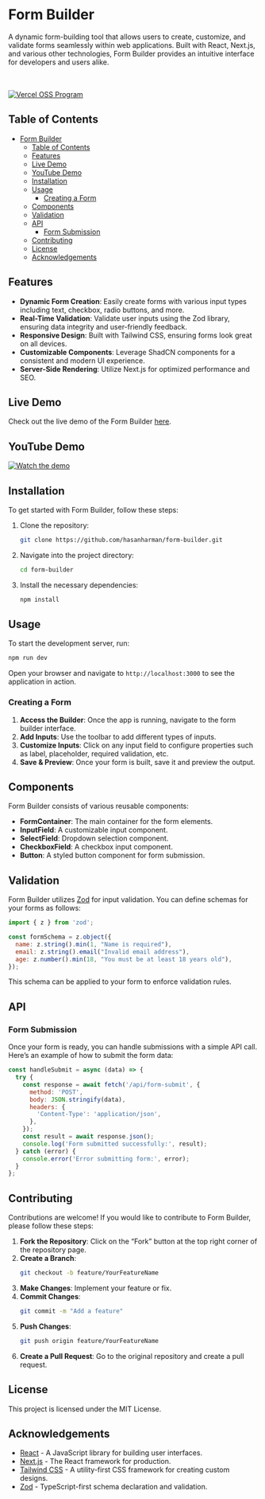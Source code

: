 # Form Builder
A dynamic form-building tool that allows users to create, customize, and validate forms seamlessly within web applications. Built with React, Next.js, and various other technologies, Form Builder provides an intuitive interface for developers and users alike.

<br />
<br />
<a href="https://vercel.com/oss">
  <img alt="Vercel OSS Program" src="https://vercel.com/oss/program-badge.svg" />
</a>

## Table of Contents

- [Form Builder](#form-builder)
  - [Table of Contents](#table-of-contents)
  - [Features](#features)
  - [Live Demo](#live-demo)
  - [YouTube Demo](#youtube-demo)
  - [Installation](#installation)
  - [Usage](#usage)
    - [Creating a Form](#creating-a-form)
  - [Components](#components)
  - [Validation](#validation)
  - [API](#api)
    - [Form Submission](#form-submission)
  - [Contributing](#contributing)
  - [License](#license)
  - [Acknowledgements](#acknowledgements)

## Features

- **Dynamic Form Creation**: Easily create forms with various input types including text, checkbox, radio buttons, and more.
- **Real-Time Validation**: Validate user inputs using the Zod library, ensuring data integrity and user-friendly feedback.
- **Responsive Design**: Built with Tailwind CSS, ensuring forms look great on all devices.
- **Customizable Components**: Leverage ShadCN components for a consistent and modern UI experience.
- **Server-Side Rendering**: Utilize Next.js for optimized performance and SEO.

## Live Demo

Check out the live demo of the Form Builder [here](https://www.shadcn-form.com/).

## YouTube Demo

[![Watch the demo](https://img.youtube.com/vi/25IzTkU3En4/0.jpg)](https://www.youtube.com/watch?v=25IzTkU3En4)

## Installation

To get started with Form Builder, follow these steps:

1. Clone the repository:
   ```bash
   git clone https://github.com/hasanharman/form-builder.git
   ```

2. Navigate into the project directory:
   ```bash
   cd form-builder
   ```

3. Install the necessary dependencies:
   ```bash
   npm install
   ```

## Usage

To start the development server, run:

```bash
npm run dev
```

Open your browser and navigate to `http://localhost:3000` to see the application in action.

### Creating a Form

1. **Access the Builder**: Once the app is running, navigate to the form builder interface.
2. **Add Inputs**: Use the toolbar to add different types of inputs.
3. **Customize Inputs**: Click on any input field to configure properties such as label, placeholder, required validation, etc.
4. **Save & Preview**: Once your form is built, save it and preview the output.

## Components

Form Builder consists of various reusable components:

- **FormContainer**: The main container for the form elements.
- **InputField**: A customizable input component.
- **SelectField**: Dropdown selection component.
- **CheckboxField**: A checkbox input component.
- **Button**: A styled button component for form submission.

## Validation

Form Builder utilizes [Zod](https://zod.dev/) for input validation. You can define schemas for your forms as follows:

```javascript
import { z } from 'zod';

const formSchema = z.object({
  name: z.string().min(1, "Name is required"),
  email: z.string().email("Invalid email address"),
  age: z.number().min(18, "You must be at least 18 years old"),
});
```

This schema can be applied to your form to enforce validation rules.

## API

### Form Submission

Once your form is ready, you can handle submissions with a simple API call. Here’s an example of how to submit the form data:

```javascript
const handleSubmit = async (data) => {
  try {
    const response = await fetch('/api/form-submit', {
      method: 'POST',
      body: JSON.stringify(data),
      headers: {
        'Content-Type': 'application/json',
      },
    });
    const result = await response.json();
    console.log('Form submitted successfully:', result);
  } catch (error) {
    console.error('Error submitting form:', error);
  }
};
```

## Contributing

Contributions are welcome! If you would like to contribute to Form Builder, please follow these steps:

1. **Fork the Repository**: Click on the “Fork” button at the top right corner of the repository page.
2. **Create a Branch**: 
   ```bash
   git checkout -b feature/YourFeatureName
   ```
3. **Make Changes**: Implement your feature or fix.
4. **Commit Changes**: 
   ```bash
   git commit -m "Add a feature"
   ```
5. **Push Changes**: 
   ```bash
   git push origin feature/YourFeatureName
   ```
6. **Create a Pull Request**: Go to the original repository and create a pull request.

## License

This project is licensed under the MIT License.

## Acknowledgements

- [React](https://reactjs.org/) - A JavaScript library for building user interfaces.
- [Next.js](https://nextjs.org/) - The React framework for production.
- [Tailwind CSS](https://tailwindcss.com/) - A utility-first CSS framework for creating custom designs.
- [Zod](https://zod.dev/) - TypeScript-first schema declaration and validation.
